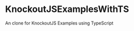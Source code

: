 KnockoutJSExamplesWithTS
========================

An clone for KnockoutJS Examples using TypeScript
